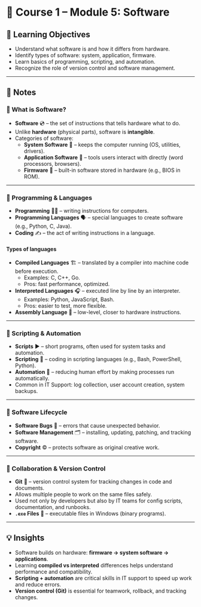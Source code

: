 # 💾 Course 1 – Module 5: Software

## 🎯 Learning Objectives
- Understand what software is and how it differs from hardware.  
- Identify types of software: system, application, firmware.  
- Learn basics of programming, scripting, and automation.  
- Recognize the role of version control and software management.  

---

## 📝 Notes

### 🔹 What is Software?
- **Software** 💿 – the set of instructions that tells hardware what to do.  
- Unlike **hardware** (physical parts), software is **intangible**.  
- Categories of software:  
  - **System Software** 🧰 – keeps the computer running (OS, utilities, drivers).  
  - **Application Software** 📱 – tools users interact with directly (word processors, browsers).  
  - **Firmware** 🧬 – built-in software stored in hardware (e.g., BIOS in ROM).  

---

### 🔹 Programming & Languages
- **Programming** 👨‍💻 – writing instructions for computers.  
- **Programming Languages** 🗣️ – special languages to create software (e.g., Python, C, Java).  
- **Coding** ✍️ – the act of writing instructions in a language.  

#### Types of languages
- **Compiled Languages** 🏗️ – translated by a compiler into machine code before execution.  
  - Examples: C, C++, Go.  
  - Pros: fast performance, optimized.  
- **Interpreted Languages** 🎧 – executed line by line by an interpreter.  
  - Examples: Python, JavaScript, Bash.  
  - Pros: easier to test, more flexible.  
- **Assembly Language** 🔧 – low-level, closer to hardware instructions.  

---

### 🔹 Scripting & Automation
- **Scripts** ▶️ – short programs, often used for system tasks and automation.  
- **Scripting** 🧪 – coding in scripting languages (e.g., Bash, PowerShell, Python).  
- **Automation** 🤖 – reducing human effort by making processes run automatically.  
- Common in IT Support: log collection, user account creation, system backups.  

---

### 🔹 Software Lifecycle
- **Software Bugs** 🐛 – errors that cause unexpected behavior.  
- **Software Management** 🗂️ – installing, updating, patching, and tracking software.  
- **Copyright** ©️ – protects software as original creative work.  

---

### 🔹 Collaboration & Version Control
- **Git** 🌿 – version control system for tracking changes in code and documents.  
- Allows multiple people to work on the same files safely.  
- Used not only by developers but also by IT teams for config scripts, documentation, and runbooks.  
- **`.exe` Files** 💼 – executable files in Windows (binary programs).  

---

## 💡 Insights
- Software builds on hardware: **firmware → system software → applications**.  
- Learning **compiled vs interpreted** differences helps understand performance and compatibility.  
- **Scripting + automation** are critical skills in IT support to speed up work and reduce errors.  
- **Version control (Git)** is essential for teamwork, rollback, and tracking changes.  
